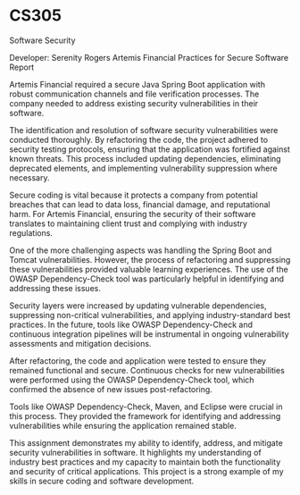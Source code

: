 # CS305
Software Security

Developer: Serenity Rogers
Artemis Financial Practices for Secure Software Report

  Artemis Financial required a secure Java Spring Boot application with robust communication channels and file verification processes. The company needed to address existing security vulnerabilities in their software.

  The identification and resolution of software security vulnerabilities were conducted thoroughly. By refactoring the code, the project adhered to security testing protocols, ensuring that the application was fortified against known threats. This process included updating dependencies, eliminating deprecated elements, and implementing vulnerability suppression where necessary.

  Secure coding is vital because it protects a company from potential breaches that can lead to data loss, financial damage, and reputational harm. For Artemis Financial, ensuring the security of their software translates to maintaining client trust and complying with industry regulations.

  One of the more challenging aspects was handling the Spring Boot and Tomcat vulnerabilities. However, the process of refactoring and suppressing these vulnerabilities provided valuable learning experiences. The use of the OWASP Dependency-Check tool was particularly helpful in identifying and addressing these issues.


  Security layers were increased by updating vulnerable dependencies, suppressing non-critical vulnerabilities, and applying industry-standard best practices. In the future, tools like OWASP Dependency-Check and continuous integration pipelines will be instrumental in ongoing vulnerability assessments and mitigation decisions.

  After refactoring, the code and application were tested to ensure they remained functional and secure. Continuous checks for new vulnerabilities were performed using the OWASP Dependency-Check tool, which confirmed the absence of new issues post-refactoring.

  Tools like OWASP Dependency-Check, Maven, and Eclipse were crucial in this process. They provided the framework for identifying and addressing vulnerabilities while ensuring the application remained stable.

  This assignment demonstrates my ability to identify, address, and mitigate security vulnerabilities in software. It highlights my understanding of industry best practices and my capacity to maintain both the functionality and security of critical applications. This project is a strong example of my skills in secure coding and software development.

